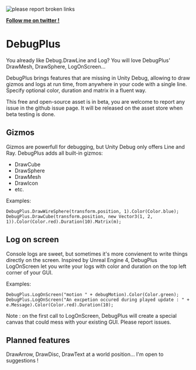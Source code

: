 ![please report broken links](https://i.postimg.cc/PqxsTgRG/demo.jpg)

**<a href="https://twitter.com/dumas181" target="_blank">Follow me on twitter !</a>**

# DebugPlus
You already like Debug.DrawLine and Log? You will love DebugPlus' DrawMesh, DrawSphere, LogOnScreen...

DebugPlus brings features that are missing in Unity Debug, allowing to draw gizmos and logs at run time, from anywhere in your code with a single line. Specify optional color, duration and matrix in a fluent way.

This free and open-source asset is in beta, you are welcome to report any issue in the github issue page. It will be released on the asset store when beta testing is done.

## Gizmos
Gizmos are powerfull for debugging, but Unity Debug only offers Line and Ray. DebugPlus adds all built-in gizmos:
- DrawCube
- DrawSphere
- DrawMesh
- DrawIcon
- etc.

Examples:

    DebugPlus.DrawWireSphere(transform.position, 1).Color(Color.blue);
    DebugPlus.DrawCube(transform.position, new Vector3(1, 2, 1)).Color(Color.red).Duration(10).Matrix(m);



## Log on screen
Console logs are sweet, but sometimes it's more convienent to write things directly on the screen. Inspired by Unreal Engine 4, DebugPlus LogOnScreen let you write your logs with color and duration on the top left corner of your GUI.

Examples:

    DebugPlus.LogOnScreen("motion " + debugMotion).Color(Color.green);
    DebugPlus.LogOnScreen("An excpetion occured during played update : " + e.Message).Color(Color.red).Duration(10);
    
Note : on the first call to LogOnScreen, DebugPlus will create a special canvas that could mess with your existing GUI. Please report issues.
    
## Planned features
DrawArrow, DrawDisc, DrawText at a world position... I'm open to suggestions !
